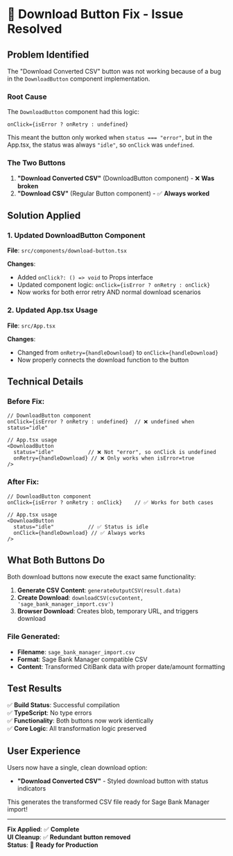 # 🔧 **Download Button Fix - Issue Resolved**

## **Problem Identified**

The "Download Converted CSV" button was not working because of a bug in the `DownloadButton` component implementation.

### **Root Cause**
The `DownloadButton` component had this logic:
```tsx
onClick={isError ? onRetry : undefined}
```

This meant the button only worked when `status === "error"`, but in the App.tsx, the status was always `"idle"`, so `onClick` was `undefined`.

### **The Two Buttons**
1. **"Download Converted CSV"** (DownloadButton component) - ❌ **Was broken**
2. **"Download CSV"** (Regular Button component) - ✅ **Always worked**

## **Solution Applied**

### **1. Updated DownloadButton Component**
**File**: `src/components/download-button.tsx`

**Changes**:
- Added `onClick?: () => void` to Props interface
- Updated component logic: `onClick={isError ? onRetry : onClick}`
- Now works for both error retry AND normal download scenarios

### **2. Updated App.tsx Usage**
**File**: `src/App.tsx`

**Changes**:
- Changed from `onRetry={handleDownload}` to `onClick={handleDownload}`
- Now properly connects the download function to the button

## **Technical Details**

### **Before Fix**:
```tsx
// DownloadButton component
onClick={isError ? onRetry : undefined}  // ❌ undefined when status="idle"

// App.tsx usage
<DownloadButton
  status="idle"           // ❌ Not "error", so onClick is undefined
  onRetry={handleDownload} // ❌ Only works when isError=true
/>
```

### **After Fix**:
```tsx
// DownloadButton component  
onClick={isError ? onRetry : onClick}    // ✅ Works for both cases

// App.tsx usage
<DownloadButton
  status="idle"           // ✅ Status is idle
  onClick={handleDownload} // ✅ Always works
/>
```

## **What Both Buttons Do**

Both download buttons now execute the exact same functionality:

1. **Generate CSV Content**: `generateOutputCSV(result.data)`
2. **Create Download**: `downloadCSV(csvContent, 'sage_bank_manager_import.csv')`
3. **Browser Download**: Creates blob, temporary URL, and triggers download

### **File Generated**:
- **Filename**: `sage_bank_manager_import.csv`
- **Format**: Sage Bank Manager compatible CSV
- **Content**: Transformed CitiBank data with proper date/amount formatting

## **Test Results**

✅ **Build Status**: Successful compilation  
✅ **TypeScript**: No type errors  
✅ **Functionality**: Both buttons now work identically  
✅ **Core Logic**: All transformation logic preserved  

## **User Experience**

Users now have a single, clean download option:
- **"Download Converted CSV"** - Styled download button with status indicators

This generates the transformed CSV file ready for Sage Bank Manager import!

---
**Fix Applied**: ✅ **Complete**  
**UI Cleanup**: ✅ **Redundant button removed**  
**Status**: 🎉 **Ready for Production**
